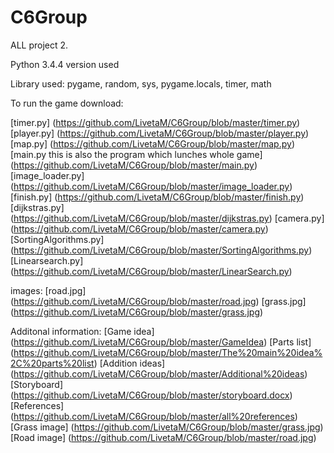 # C6Group
ALL project 2.

Python 3.4.4 version used

Library used: pygame, random, sys, pygame.locals, timer, math


To run the game download:

[timer.py] (https://github.com/LivetaM/C6Group/blob/master/timer.py)
[player.py] (https://github.com/LivetaM/C6Group/blob/master/player.py)
[map.py] (https://github.com/LivetaM/C6Group/blob/master/map.py)
[main.py this is also the program which lunches whole game] (https://github.com/LivetaM/C6Group/blob/master/main.py)
[image_loader.py] (https://github.com/LivetaM/C6Group/blob/master/image_loader.py)
[finish.py] (https://github.com/LivetaM/C6Group/blob/master/finish.py)
[dijkstras.py] (https://github.com/LivetaM/C6Group/blob/master/dijkstras.py)
[camera.py] (https://github.com/LivetaM/C6Group/blob/master/camera.py)
[SortingAlgorithms.py] (https://github.com/LivetaM/C6Group/blob/master/SortingAlgorithms.py)
[Linearsearch.py] (https://github.com/LivetaM/C6Group/blob/master/LinearSearch.py)


images:
[road.jpg] (https://github.com/LivetaM/C6Group/blob/master/road.jpg)
[grass.jpg] (https://github.com/LivetaM/C6Group/blob/master/grass.jpg)



Additonal information:
[Game idea] (https://github.com/LivetaM/C6Group/blob/master/GameIdea)
[Parts list] (https://github.com/LivetaM/C6Group/blob/master/The%20main%20idea%2C%20parts%20list)
[Addition ideas] (https://github.com/LivetaM/C6Group/blob/master/Additional%20ideas)
[Storyboard] (https://github.com/LivetaM/C6Group/blob/master/storyboard.docx)
[References] (https://github.com/LivetaM/C6Group/blob/master/all%20references)
[Grass image] (https://github.com/LivetaM/C6Group/blob/master/grass.jpg)
[Road image] (https://github.com/LivetaM/C6Group/blob/master/road.jpg)
